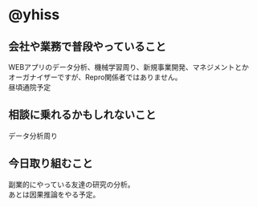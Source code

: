 # @yhiss

## 会社や業務で普段やっていること
WEBアプリのデータ分析、機械学習周り、新規事業開発、マネジメントとか  
オーガナイザーですが、Repro関係者ではありません。  
昼頃通院予定

## 相談に乗れるかもしれないこと
データ分析周り

## 今日取り組むこと
副業的にやっている友達の研究の分析。  
あとは因果推論をやる予定。
